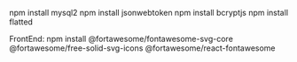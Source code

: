 npm install mysql2
npm install jsonwebtoken
npm install bcryptjs
npm install flatted

FrontEnd:
npm install @fortawesome/fontawesome-svg-core @fortawesome/free-solid-svg-icons @fortawesome/react-fontawesome
